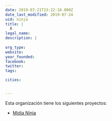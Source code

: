 ```yaml
---
date: 2019-07-21T23:22:18.000Z
date_last_modified: 2019-07-24
uid: ninja
title: |
  X
legal_name: 
description: |
  
org_type: 
website: 
year_founded: 
facebook: 
twitter: 
tags:

cities: 


---
```


Esta organización tiene los siguientes proyectos:

- [Midia Ninja](/proyectos/midia-ninja)
